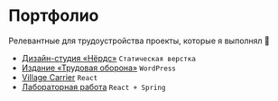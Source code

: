# Портфолио
Релевантные для трудоустройства проекты, которые я выполнял :briefcase:

- [Дизайн-студия «Нёрдс»](https://github.com/slamach/htmlacademy-nerds) `Статическая верстка`
- [Издание «Трудовая оборона»](https://oborona.media) `WordPress`
- [Village Carrier](https://github.com/slamach/village-carrier) `React`
- [Лабораторная работа](https://github.com/slamach/web-labs/tree/main/web-lab4) `React + Spring`
